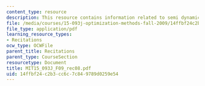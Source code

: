 ```yaml
---
content_type: resource
description: This resource contains information related to semi dynamic programming.
file: /media/courses/15-093j-optimization-methods-fall-2009/14ffbf24c2b3cc6c7c849789d0259e54_MIT15_093J_F09_rec08.pdf
file_type: application/pdf
learning_resource_types:
- Recitations
ocw_type: OCWFile
parent_title: Recitations
parent_type: CourseSection
resourcetype: Document
title: MIT15_093J_F09_rec08.pdf
uid: 14ffbf24-c2b3-cc6c-7c84-9789d0259e54
---
```

